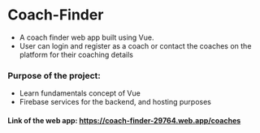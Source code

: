 # Coach-Finder
* A coach finder web app built using Vue. 
* User can login and register as a coach or contact the coaches on the platform for their coaching details

### Purpose of the project: 
* Learn fundamentals concept of Vue 
* Firebase services for the backend, and hosting purposes

####  Link of the web app: https://coach-finder-29764.web.app/coaches

